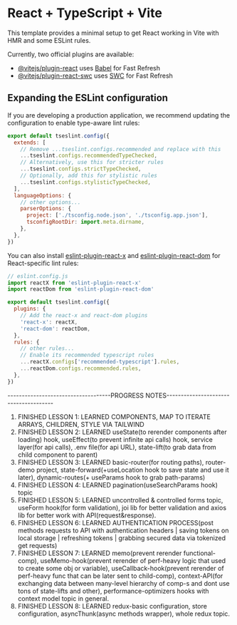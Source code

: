 # React + TypeScript + Vite

This template provides a minimal setup to get React working in Vite with HMR and some ESLint rules.

Currently, two official plugins are available:

- [@vitejs/plugin-react](https://github.com/vitejs/vite-plugin-react/blob/main/packages/plugin-react) uses [Babel](https://babeljs.io/) for Fast Refresh
- [@vitejs/plugin-react-swc](https://github.com/vitejs/vite-plugin-react/blob/main/packages/plugin-react-swc) uses [SWC](https://swc.rs/) for Fast Refresh

## Expanding the ESLint configuration

If you are developing a production application, we recommend updating the configuration to enable type-aware lint rules:

```js
export default tseslint.config({
  extends: [
    // Remove ...tseslint.configs.recommended and replace with this
    ...tseslint.configs.recommendedTypeChecked,
    // Alternatively, use this for stricter rules
    ...tseslint.configs.strictTypeChecked,
    // Optionally, add this for stylistic rules
    ...tseslint.configs.stylisticTypeChecked,
  ],
  languageOptions: {
    // other options...
    parserOptions: {
      project: ['./tsconfig.node.json', './tsconfig.app.json'],
      tsconfigRootDir: import.meta.dirname,
    },
  },
})
```

You can also install [eslint-plugin-react-x](https://github.com/Rel1cx/eslint-react/tree/main/packages/plugins/eslint-plugin-react-x) and [eslint-plugin-react-dom](https://github.com/Rel1cx/eslint-react/tree/main/packages/plugins/eslint-plugin-react-dom) for React-specific lint rules:

```js
// eslint.config.js
import reactX from 'eslint-plugin-react-x'
import reactDom from 'eslint-plugin-react-dom'

export default tseslint.config({
  plugins: {
    // Add the react-x and react-dom plugins
    'react-x': reactX,
    'react-dom': reactDom,
  },
  rules: {
    // other rules...
    // Enable its recommended typescript rules
    ...reactX.configs['recommended-typescript'].rules,
    ...reactDom.configs.recommended.rules,
  },
})
```

------------------------------------PROGRESS NOTES--------------------------------------

1. FINISHED LESSON 1: LEARNED COMPONENTS, MAP TO ITERATE ARRAYS, CHILDREN, STYLE VIA TAILWIND
2. FINISHED LESSON 2: LEARNED useState(to rerender components after loading) hook, useEffect(to prevent infinite api calls) hook, service layer(for api calls), .env file(for api URL), state-lift(to grab data from child component to parent)
3. FINISHED LESSON 3: LEARNED basic-router(for routing paths), router-demo project, state-forward(+useLocation hook to save state and use it later), dynamic-routes(+ useParams hook to grab path-params)
4. FINISHED LESSON 4: LEARNED pagination(useSearchParams hook) topic
5. FINISHED LESSON 5: LEARNED uncontrolled & controlled forms topic, useForm hook(for form validation), joi lib for better validation and axios lib for better work with API(request&response).
6. FINISHED LESSON 6: LEARNED AUTHENTICATION PROCESS(post methods requests to API with authentication headers | saving tokens on local storage | refreshing tokens | grabbing secured data via tokenized get requests)
7. FINISHED LESSON 7: LEARNED memo(prevent rerender functional-comp), useMemo-hook(prevent rerender of perf-heavy logic that used to create some obj or variable), useCallback-hook(prevent rerender of perf-heavy func that can be later sent to child-comp), context-API(for exchanging data between many-level hierarchy of comp-s and dont use tons of state-lifts and other), performance-optimizers hooks with context model topic in general.
8. FINISHED LESSON 8: LEARNED redux-basic configuration, store configuration, asyncThunk(async methods wrapper), whole redux topic.